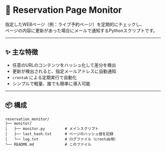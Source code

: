 # 📡 Reservation Page Monitor

指定したWEBページ（例：ライブ予約ページ）を定期的にチェックし、  
ページの内容に更新があった場合にメールで通知するPythonスクリプトです。

---

## ✨ 主な特徴

- 任意のURLのコンテンツをハッシュ化して差分を検出
- 更新が検出されると、指定メールアドレスに自動通知
- `crontab` による定期実行で自動化
- シンプルで軽量、誰でも簡単に導入可能

---

## 📦 構成

```plaintext
reservation_monitor/
├── monitor/
│   ├── monitor.py         # メインスクリプト
│   ├── last_hash.txt      # ページのハッシュ値を記録
│   └── log.txt            # ログファイル（crontab用）
└── README.md              # このファイル
